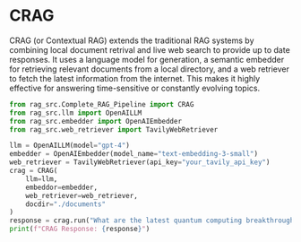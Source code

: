 # CRAG

CRAG (or Contextual RAG) extends the traditional RAG systems by combining local document retrival and live web search to provide up to date responses. It uses a language model for generation, a semantic embedder for retrieving relevant documents from a local directory, and a web retriever to fetch the latest information from the internet. This makes it highly effective for answering time-sensitive or constantly evolving topics.

```python title="CRAG" linenums="1"
from rag_src.Complete_RAG_Pipeline import CRAG
from rag_src.llm import OpenAILLM
from rag_src.embedder import OpenAIEmbedder
from rag_src.web_retriever import TavilyWebRetriever

llm = OpenAILLM(model="gpt-4")
embedder = OpenAIEmbedder(model_name="text-embedding-3-small")
web_retriever = TavilyWebRetriever(api_key="your_tavily_api_key")
crag = CRAG(
    llm=llm,
    embeddor=embedder,
    web_retriever=web_retriever,
    docdir="./documents"
)
response = crag.run("What are the latest quantum computing breakthroughs in 2024?")
print(f"CRAG Response: {response}")
```
